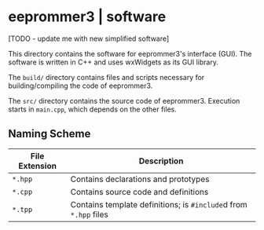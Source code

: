 # eeprommer3 | software

\[TODO - update me with new simplified software]

This directory contains the software for eeprommer3's interface (GUI).
The software is written in C++ and uses wxWidgets as its GUI library.

The `build/` directory contains files and scripts necessary for
building/compiling the code of eeprommer3.

The `src/` directory contains the source code of eeprommer3.
Execution starts in `main.cpp`, which depends on the other files.

## Naming Scheme

| File Extension | Description                                                      |
| -------------- | ---------------------------------------------------------------- |
| `*.hpp`        | Contains declarations and prototypes                             |
| `*.cpp`        | Contains source code and definitions                             |
| `*.tpp`        | Contains template definitions; is `#include`d from `*.hpp` files |
